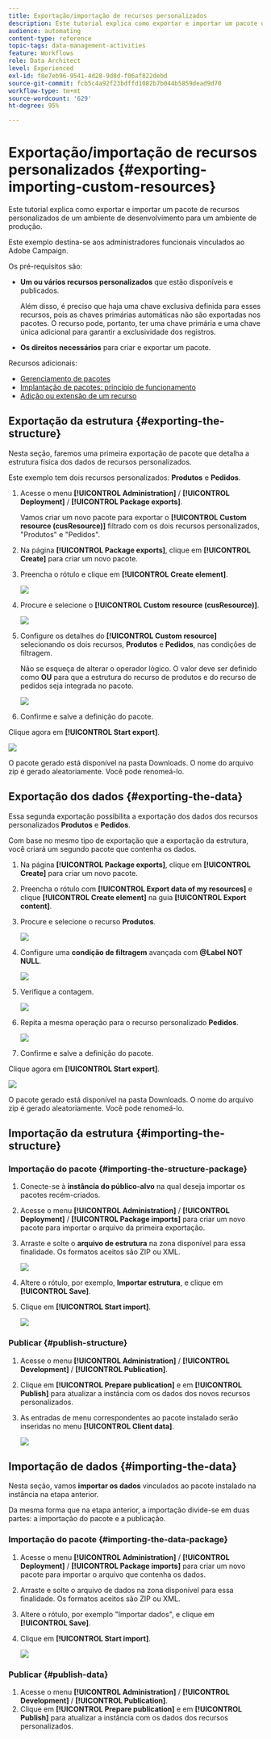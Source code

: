 ```yaml
---
title: Exportação/importação de recursos personalizados
description: Este tutorial explica como exportar e importar um pacote de recursos personalizados.
audience: automating
content-type: reference
topic-tags: data-management-activities
feature: Workflows
role: Data Architect
level: Experienced
exl-id: f8e7eb96-9541-4d28-9d8d-f06af822debd
source-git-commit: fcb5c4a92f23bdffd1082b7b044b5859dead9d70
workflow-type: tm+mt
source-wordcount: '629'
ht-degree: 95%

---
```


# Exportação/importação de recursos personalizados {#exporting-importing-custom-resources}

Este tutorial explica como exportar e importar um pacote de recursos personalizados de um ambiente de desenvolvimento para um ambiente de produção.

Este exemplo destina-se aos administradores funcionais vinculados ao Adobe Campaign.

Os pré-requisitos são:

* **Um ou vários recursos personalizados** que estão disponíveis e publicados.

  Além disso, é preciso que haja uma chave exclusiva definida para esses recursos, pois as chaves primárias automáticas não são exportadas nos pacotes. O recurso pode, portanto, ter uma chave primária e uma chave única adicional para garantir a exclusividade dos registros.
* **Os direitos necessários** para criar e exportar um pacote.

Recursos adicionais:

* [Gerenciamento de pacotes](../../automating/using/managing-packages.md)
* [Implantação de pacotes: princípio de funcionamento](../../developing/using/data-model-concepts.md)
* [Adição ou extensão de um recurso](../../developing/using/key-steps-to-add-a-resource.md)

## Exportação da estrutura {#exporting-the-structure}

Nesta seção, faremos uma primeira exportação de pacote que detalha a estrutura física dos dados de recursos personalizados.

Este exemplo tem dois recursos personalizados: **Produtos** e **Pedidos**.

1. Acesse o menu **[!UICONTROL Administration]** / **[!UICONTROL Deployment]** / **[!UICONTROL Package exports]**.

   Vamos criar um novo pacote para exportar o **[!UICONTROL Custom resource (cusResource)]** filtrado com os dois recursos personalizados, &quot;Produtos&quot; e &quot;Pedidos&quot;.

1. Na página **[!UICONTROL Package exports]**, clique em **[!UICONTROL Create]** para criar um novo pacote.
1. Preencha o rótulo e clique em **[!UICONTROL Create element]**.

   ![](assets/cusresources_export1.png)

1. Procure e selecione o **[!UICONTROL Custom resource (cusResource)]**.

   ![](assets/cusresources_export2.png)

1. Configure os detalhes do **[!UICONTROL Custom resource]** selecionando os dois recursos, **Produtos** e **Pedidos**, nas condições de filtragem.

   Não se esqueça de alterar o operador lógico. O valor deve ser definido como **OU** para que a estrutura do recurso de produtos e do recurso de pedidos seja integrada no pacote.

   ![](assets/cusresources_export3.png)

1. Confirme e salve a definição do pacote.

Clique agora em **[!UICONTROL Start export]**.

![](assets/cusresources_export4.png)

O pacote gerado está disponível na pasta Downloads. O nome do arquivo zip é gerado aleatoriamente. Você pode renomeá-lo.

## Exportação dos dados {#exporting-the-data}

Essa segunda exportação possibilita a exportação dos dados dos recursos personalizados **Produtos** e **Pedidos**.

Com base no mesmo tipo de exportação que a exportação da estrutura, você criará um segundo pacote que contenha os dados.

1. Na página **[!UICONTROL Package exports]**, clique em **[!UICONTROL Create]** para criar um novo pacote.
1. Preencha o rótulo com **[!UICONTROL Export data of my resources]** e clique **[!UICONTROL Create element]** na guia **[!UICONTROL Export content]**.
1. Procure e selecione o recurso **Produtos**.

   ![](assets/cusresources_exportdata1.png)

1. Configure uma **condição de filtragem** avançada com **@Label NOT NULL**.

   ![](assets/cusresources_exportdata2.png)

1. Verifique a contagem.

   ![](assets/cusresources_exportdata3.png)

1. Repita a mesma operação para o recurso personalizado **Pedidos**.

   ![](assets/cusresources_exportdata4.png)

1. Confirme e salve a definição do pacote.

Clique agora em **[!UICONTROL Start export]**.

![](assets/cusresources_exportdata5.png)

O pacote gerado está disponível na pasta Downloads. O nome do arquivo zip é gerado aleatoriamente. Você pode renomeá-lo.

## Importação da estrutura {#importing-the-structure}

### Importação do pacote {#importing-the-structure-package}

1. Conecte-se à **instância do público-alvo** na qual deseja importar os pacotes recém-criados.
1. Acesse o menu **[!UICONTROL Administration]** / **[!UICONTROL Deployment]** / **[!UICONTROL Package imports]** para criar um novo pacote para importar o arquivo da primeira exportação.
1. Arraste e solte o **arquivo de estrutura** na zona disponível para essa finalidade. Os formatos aceitos são ZIP ou XML.

   ![](assets/cusresources_import2.png)

1. Altere o rótulo, por exemplo, **Importar estrutura**, e clique em **[!UICONTROL Save]**.
1. Clique em **[!UICONTROL Start import]**.

   ![](assets/cusresources_import3.png)

### Publicar {#publish-structure}

1. Acesse o menu **[!UICONTROL Administration]** / **[!UICONTROL Development]** / **[!UICONTROL Publication]**.
1. Clique em **[!UICONTROL Prepare publication]** e em **[!UICONTROL Publish]** para atualizar a instância com os dados dos novos recursos personalizados.
1. As entradas de menu correspondentes ao pacote instalado serão inseridas no menu **[!UICONTROL Client data]**.

   ![](assets/cusresources_import1.png)

## Importação de dados {#importing-the-data}

Nesta seção, vamos **importar os dados** vinculados ao pacote instalado na instância na etapa anterior.

Da mesma forma que na etapa anterior, a importação divide-se em duas partes: a importação do pacote e a publicação.

### Importação do pacote {#importing-the-data-package}

1. Acesse o menu **[!UICONTROL Administration]** / **[!UICONTROL Deployment]** / **[!UICONTROL Package imports]** para criar um novo pacote para importar o arquivo que contenha os dados.
1. Arraste e solte o arquivo de dados na zona disponível para essa finalidade. Os formatos aceitos são ZIP ou XML.
1. Altere o rótulo, por exemplo &quot;Importar dados&quot;, e clique em **[!UICONTROL Save]**.
1. Clique em **[!UICONTROL Start import]**.

   ![](assets/cusresources_importdata.png)

### Publicar {#publish-data}

1. Acesse o menu **[!UICONTROL Administration]** / **[!UICONTROL Development]** / **[!UICONTROL Publication]**.
1. Clique em **[!UICONTROL Prepare publication]** e em **[!UICONTROL Publish]** para atualizar a instância com os dados dos recursos personalizados.
